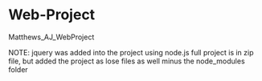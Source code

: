 # Web-Project
Matthews_AJ_WebProject

NOTE: jquery was added into the project using node.js
full project is in zip file, but added the project as lose files as well minus the node_modules folder
